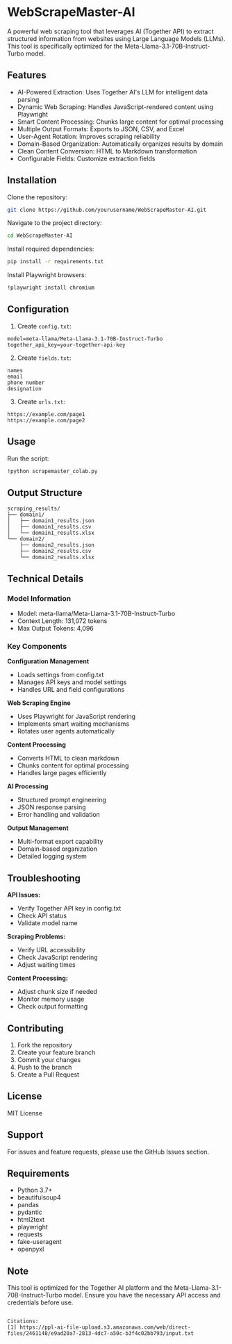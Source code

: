 # WebScrapeMaster-AI

A powerful web scraping tool that leverages AI (Together API) to extract structured information from websites using Large Language Models (LLMs). This tool is specifically optimized for the Meta-Llama-3.1-70B-Instruct-Turbo model.

## Features
- AI-Powered Extraction: Uses Together AI's LLM for intelligent data parsing
- Dynamic Web Scraping: Handles JavaScript-rendered content using Playwright
- Smart Content Processing: Chunks large content for optimal processing
- Multiple Output Formats: Exports to JSON, CSV, and Excel
- User-Agent Rotation: Improves scraping reliability
- Domain-Based Organization: Automatically organizes results by domain
- Clean Content Conversion: HTML to Markdown transformation
- Configurable Fields: Customize extraction fields

## Installation

Clone the repository:
```bash
git clone https://github.com/yourusername/WebScrapeMaster-AI.git
```

Navigate to the project directory:
```bash
cd WebScrapeMaster-AI
```

Install required dependencies:
```bash
pip install -r requirements.txt
```

Install Playwright browsers:
```bash
!playwright install chromium
```

## Configuration

1. Create `config.txt`:
```text
model=meta-llama/Meta-Llama-3.1-70B-Instruct-Turbo
together_api_key=your-together-api-key
```

2. Create `fields.txt`:
```text
names
email
phone number
designation
```

3. Create `urls.txt`:
```text
https://example.com/page1
https://example.com/page2
```

## Usage

Run the script:
```bash
!python scrapemaster_colab.py
```

## Output Structure
```text
scraping_results/
├── domain1/
│   ├── domain1_results.json
│   ├── domain1_results.csv
│   └── domain1_results.xlsx
└── domain2/
    ├── domain2_results.json
    ├── domain2_results.csv
    └── domain2_results.xlsx
```

## Technical Details

### Model Information
- Model: meta-llama/Meta-Llama-3.1-70B-Instruct-Turbo
- Context Length: 131,072 tokens
- Max Output Tokens: 4,096

### Key Components

**Configuration Management**
- Loads settings from config.txt
- Manages API keys and model settings
- Handles URL and field configurations

**Web Scraping Engine**
- Uses Playwright for JavaScript rendering
- Implements smart waiting mechanisms
- Rotates user agents automatically

**Content Processing**
- Converts HTML to clean markdown
- Chunks content for optimal processing
- Handles large pages efficiently

**AI Processing**
- Structured prompt engineering
- JSON response parsing
- Error handling and validation

**Output Management**
- Multi-format export capability
- Domain-based organization
- Detailed logging system

## Troubleshooting

**API Issues:**
- Verify Together API key in config.txt
- Check API status
- Validate model name

**Scraping Problems:**
- Verify URL accessibility
- Check JavaScript rendering
- Adjust waiting times

**Content Processing:**
- Adjust chunk size if needed
- Monitor memory usage
- Check output formatting

## Contributing
1. Fork the repository
2. Create your feature branch
3. Commit your changes
4. Push to the branch
5. Create a Pull Request

## License
MIT License

## Support
For issues and feature requests, please use the GitHub Issues section.

## Requirements
- Python 3.7+
- beautifulsoup4
- pandas
- pydantic
- html2text
- playwright
- requests
- fake-useragent
- openpyxl

## Note
This tool is optimized for the Together AI platform and the Meta-Llama-3.1-70B-Instruct-Turbo model. Ensure you have the necessary API access and credentials before use.
```

Citations:
[1] https://ppl-ai-file-upload.s3.amazonaws.com/web/direct-files/2461148/e9ad20a7-2813-4dc7-a50c-b3f4c02bb793/input.txt
